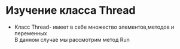 # Изучение класса Thread
* Класс Thread- имеет в себе множество элементов,методов и переменных
<br/>В данном случае мы рассмотрим метод Run
